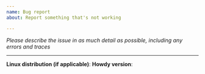 ```yaml
---
name: Bug report
about: Report something that's not working

---
```


_Please describe the issue in as much detail as possible, including any errors and traces_




----


**Linux distribution (if applicable)**:
**Howdy version**:
